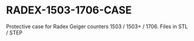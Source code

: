 # RADEX-1503-1706-CASE
Protective case for Radex Geiger counters 1503 / 1503+ / 1706. Files in STL / STEP
